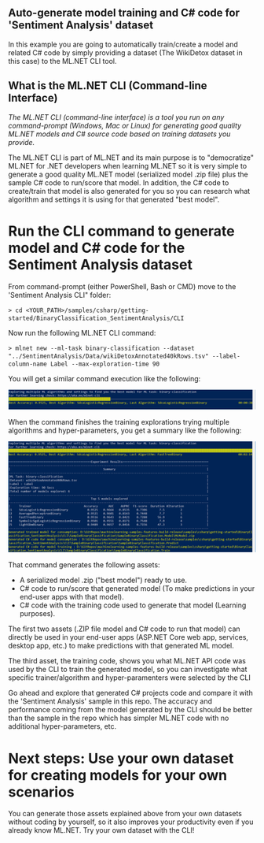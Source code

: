 ## Auto-generate model training and C# code for 'Sentiment Analysis' dataset

In this example you are going to automatically train/create a model and related C# code by simply providing a dataset (The WikiDetox dataset in this case) to the ML.NET CLI tool. 

## What is the ML.NET CLI (Command-line Interface)

*The ML.NET CLI (command-line interface) is a tool you run on any command-prompt (Windows, Mac or Linux) for generating good quality ML.NET models and C# source code based on training datasets you provide.*

The ML.NET CLI is part of ML.NET and its main purpose is to "democratize" ML.NET for .NET developers when learning ML.NET so it is very simple to generate a good quality ML.NET model (serialized model .zip file) plus the sample C# code to run/score that model. In addition, the C# code to create/train that model is also generated for you so you can research what algorithm and settings it is using for that generated "best model". 


# Run the CLI command to generate model and C# code for the Sentiment Analysis dataset

From command-prompt (either PowerShell, Bash or CMD) move to the 'Sentiment Analysis CLI" folder:

```console
> cd <YOUR_PATH>/samples/csharp/getting-started/BinaryClassification_SentimentAnalysis/CLI
```

Now run the following ML.NET CLI command:

```console
> mlnet new --ml-task binary-classification --dataset "../SentimentAnalysis/Data/wikiDetoxAnnotated40kRows.tsv" --label-column-name Label --max-exploration-time 90
```

You will get a similar command execution like the following:

![CLI running](images/cli-running.png)

When the command finishes the training explorations trying multiple algorithms and hyper-parameters, you get a summary like the following:

![CLI running](images/cli-summary.png)

That command generates the following assets:

- A serialized model .zip ("best model") ready to use. 
- C# code to run/score that generated model (To make predictions in your end-user apps with that model).
- C# code with the training code used to generate that model (Learning purposes).

The first two assets (.ZIP file model and C# code to run that model) can directly be used in your end-user apps (ASP.NET Core web app, services, desktop app, etc.) to make predictions with that generated ML model.

The third asset, the training code, shows you what ML.NET API code was used by the CLI to train the generated model, so you can investigate what specific trainer/algorithm and hyper-paramenters were selected by the CLI

Go ahead and explore that generated C# projects code and compare it with the 'Sentiment Analysis' sample in this repo. The accuracy and performance coming from the model generated by the CLI should be better than the sample in the repo which has simpler ML.NET code with no additional hyper-parameters, etc.


# Next steps: Use your own dataset for creating models for your own scenarios 

You can generate those assets explained above from your own datasets without coding by yourself, so it also improves your productivity even if you already know ML.NET. Try your own dataset with the CLI!
